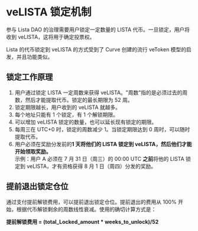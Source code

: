 # veLISTA 锁定机制

参与 Lista DAO 的治理需要用户锁定一定数量的 LISTA 代币。一旦锁定，用户将收到 veLISTA，这将用于确定投票权。

Lista 的代币锁定到 veLISTA 的方式受到了 Curve 创建的流行 veToken 模型的启发，并且功能类似。

## 锁定工作原理

1. 用户通过锁定 LISTA 一定周数来获得 veLISTA。"周数"指的是必须过去的周数，然后才能提取代币。锁定的最长期限为 52 周。
2. 锁定期限越长，用户收到的 veLISTA 就越多。
3. 每个地址只能有 1 个锁定，有 1 个解锁期限。
4. 可以增加 veLISTA 锁定的数量，也可以延长现有锁定的期限。
5. 每周三在 UTC+0 时，锁定的周数减少 1。当锁定期限达到 0 周时，可以随时提取代币。
6. 用户必须在奖励分发前的**1 天将他们的 LISTA 锁定到 veLISTA，然后他们才能开始领取奖励。**\
   示例：用户 A 必须在 7 月 31 日（周三）的 00:00 UTC **之前**将他的 LISTA 锁定到 veLISTA，才有资格获得 8 月 1 日（周四）分发的奖励。

## 提前退出锁定仓位

通过支付提前解锁费用，可以提前退出锁定仓位。提前退出的费用从 100% 开始，根据代币解锁剩余的周数线性衰减。使用的确切计算方式是：

**提前解锁费用 = (total\_Locked\_amount \* weeks\_to\_unlock)/52**
